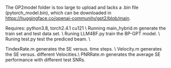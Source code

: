 The GP2model folder is too large to upload and lacks a .bin file (pytorch_model.bin), which can be downloaded in https://huggingface.co/openai-community/gpt2/blob/main. 

Requires: python3.8, torch2.4.1 cu121 \\
Running main_hybrid.m generate the train set and test data set. \\
Runing LLM4BF.py train the BP-GPT model. \\
Runing test.py test the prediced beam. \\

TindexRate.m generates the SE versus. time steps. \\
Velocity.m generates the SE versus. different Velocities.\\
PNRRate.m generates the average SE performance with different test SNRs.
